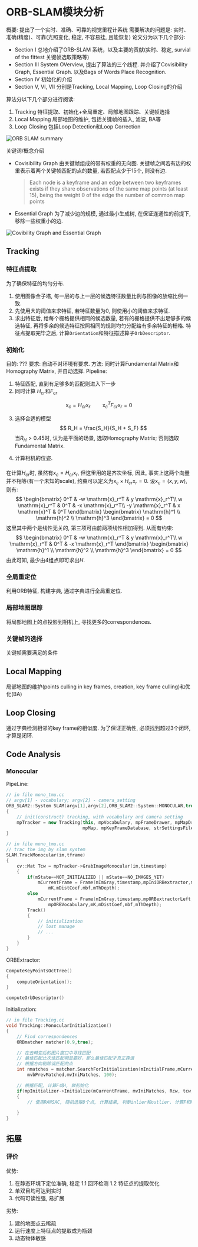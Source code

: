 # ORB-SLAM模块分析
概要: 提出了一个实时、准确、可靠的视觉里程计系统
需要解决的问题是: 实时、准确(精度)、可靠(光照变化, 稳定, 不容易挂, 且能恢复)
论文分为以下几个部分:
* Section I
    总地介绍了ORB-SLAM 系统，以及主要的贡献(实时、稳定, survial of the fittest 关键帧选取策略等)
* Section III
    System OVerview, 提出了算法的三个线程. 并介绍了Covisibility Graph, Essential Graph. 以及Bags of Words Place Recognition.
* Section IV
    初始化的介绍
* Section V, VI, VII
    分别是Tracking, Local Mapping, Loop Closing的介绍

算法分以下几个部分进行阅读:
1. Tracking
    特征提取、初始化+全局重定、局部地图跟踪、关键帧选择
2. Local Mapping
    局部地图的维护, 包括关键帧的插入, 滤波, BA等
3. Loop Closing
    包括Loop Detection和Loop Correction

![ORB SLAM summary](../rc/orb_summary.PNG)

关键词/概念介绍
* Covisibility Graph
    由关键帧组成的带有权重的无向图. 关键帧之间若有边的权重表示着两个关键帧匹配的点的数量, 若匹配点少于15个, 则没有边.
    >  Each node is a keyframe and an edge between two keyframes exists if they share observations of the same map points (at least 15), being the weight θ of the edge the number of common map points
    
* Essential Graph
    为了减少边的规模, 通过最小生成树, 在保证连通性的前提下, 移除一些权重小的边.

![Covibility Graph and Essential Graph](../rc/covisibility_essential_graph.PNG)

## Tracking
### 特征点提取
为了确保特征的均匀分布. 
1. 使用图像金子塔, 每一层的与上一层的候选特征数量比例与图像的放缩比例一致.
2. 先使用大的阈值来求特征, 若特征数量为0, 则使用小的阈值来求特征.
3. 求出特征后, 给每个栅格提供相同的候选数量, 若有的栅格提供不出足够多的候选特征, 再将多余的候选特征按照相同的规则均匀分配给有多余特征的栅格. 特征点提取完毕之后, 计算`Orientation`和特征描述算子`OrbDescriptor`.

### 初始化
目的: ???
要求: 自动不对环境有要求.
方法: 同时计算Fundamental Matrix和Homography Matrix, 并自动选择.
Pipeline:
1. 特征匹配, 直到有足够多的匹配则进入下一步
2. 同时计算 $H_{cr}$和$F_{cr}$

$$
\mathrm{x}_c = H_{cr} \mathrm{x}_r \quad \quad \mathrm{x}_c^T F_{cr} \mathrm{x}_r = 0
$$

3. 选择合适的模型
$$
R_H = \frac{S_H}{S_H + S_F}
$$
当$R_H>0.45$时, 认为是平面的场景, 选取Homography Matrix; 否则选取Fundamental Matrix.

4. 计算相机的位姿.

####
在计算$H_{cr}$时, 虽然有$\mathrm{x}_c = H_{cr} \mathrm{x}_r$, 但这里用的是齐次坐标, 因此, 事实上这两个向量并不相等(有一个未知的scale), 约束可以定义为$\mathrm{x}_c \times H_{cr} \mathrm{x}_r = 0$. 设$\mathrm{x}_c = (x, y, w)$, 则有:
$$
    \begin{bmatrix}
        0^T & -w \mathrm{x}_r^T & y \mathrm{x}_r^T\\
        w \mathrm{x}_r^T & 0^T & -x \mathrm{x}_r^T\\
        -y \mathrm{x}_r^T & x \mathrm{x}^T & 0^T
    \end{bmatrix} \begin{bmatrix}
        \mathrm{h}^1 \\
        \mathrm{h}^2 \\
        \mathrm{h}^3
    \end{bmatrix} = 0
$$
这里其中两个是线性无关的, 第三项可由前两项线性相加得到. 从而有约束:
$$
    \begin{bmatrix}
        0^T & -w \mathrm{x}_r^T & y \mathrm{x}_r^T\\
        w \mathrm{x}_r^T & 0^T & -x \mathrm{x}_r^T
    \end{bmatrix} \begin{bmatrix}
        \mathrm{h}^1 \\
        \mathrm{h}^2 \\
        \mathrm{h}^3
    \end{bmatrix} = 0
$$
由此可知, 最少由4组点即可求出$H$.


### 全局重定位
利用ORB特征, 构建字典, 通过字典进行全局重定位.

### 局部地图跟踪
将局部地图上的点投影到相机上, 寻找更多的correspondences.

### 关键帧的选择
关键帧需要满足的条件

## Local Mapping
局部地图的维护(points culling in key frames, creation, key frame culling)和优化(BA)

## Loop Closing
通过字典检测相邻的key frame的相似度. 为了保证正确性, 必须找到超过3个闭环, 才算是闭环.

## Code Analysis
### Monocular
PipeLine:
```c++
// in file mono_tmu.cc
// argv[1] - vocabulary; argv[2] - camera_setting
ORB_SLAM2::System SLAM(argv[1],argv[2],ORB_SLAM2::System::MONOCULAR,true)
{
    // init(construct) tracking, with vocabulary and camera setting
    mpTracker = new Tracking(this, mpVocabulary, mpFrameDrawer, mpMapDrawer,
                             mpMap, mpKeyFrameDatabase, strSettingsFile, mSensor);
}

// in file mono_tmu.cc
// trac the img by slam system
SLAM.TrackMonocular(im,tframe)
{
    cv::Mat Tcw = mpTracker->GrabImageMonocular(im,timestamp)
    {
        if(mState==NOT_INITIALIZED || mState==NO_IMAGES_YET)
            mCurrentFrame = Frame(mImGray,timestamp,mpIniORBextractor,mpORBVocabulary,
                mK,mDistCoef,mbf,mThDepth);
        else
            mCurrentFrame = Frame(mImGray,timestamp,mpORBextractorLeft,
                mpORBVocabulary,mK,mDistCoef,mbf,mThDepth);
        Track()
        {
            // initialization
            // lost manage
            // ...
        }
    }
}
```

ORBExtractor:
```c++
ComputeKeyPointsOctTree()
{
    computeOrientation();
}

computeOrbDescriptor()
```

Initialization:
```c++
// in file Tracking.cc
void Tracking::MonocularInitialization()
{
    // Find correspondences
    ORBmatcher matcher(0.9,true);

    // 在去畸变后的图片窗口中寻找匹配
    // 最佳匹配比次佳匹配明显要好，那么最佳匹配才真正靠谱
    // 根据方向剔除误匹配的点
    int nmatches = matcher.SearchForInitialization(mInitialFrame,mCurrentFrame,
        mvbPrevMatched,mvIniMatches, 100);

    // 根据匹配, 计算F或H, 做初始化
    if(mpInitializer->Initialize(mCurrentFrame, mvIniMatches, Rcw, tcw, mvIniP3D, vbTriangulated))
    {
        // 使用RANSAC, 随机选取8个点, 计算结果, 判断inlier和outlier. 计算F和H
        
    }
}
```


## 拓展
### 评价
优势:
1. 在静态环境下定位准确, 稳定
    1.1 回环检测
    1.2 特征点的提取优化    
2. 单双目均可达到实时
3. 代码可读性强, 易扩展

劣势:
1. 建的地图点云稀疏
2. 运行速度上特征点的提取成为瓶颈
3. 动态物体敏感
